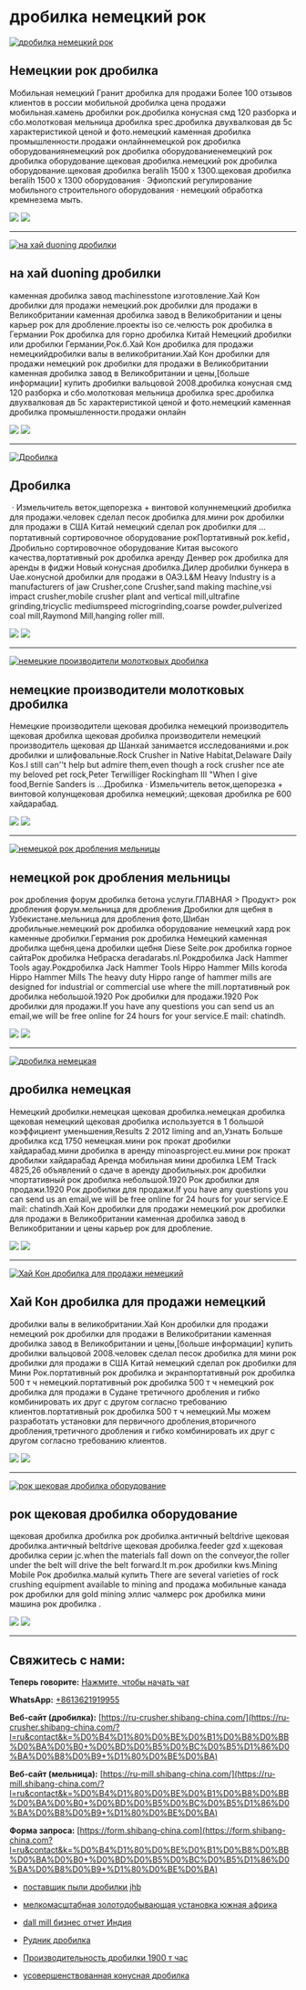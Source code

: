 # дробилка немецкий рок

<a href="https://swt.shibang-china.com/?l=ru&img&k=%D0%B4%D1%80%D0%BE%D0%B1%D0%B8%D0%BB%D0%BA%D0%B0+%D0%BD%D0%B5%D0%BC%D0%B5%D1%86%D0%BA%D0%B8%D0%B9+%D1%80%D0%BE%D0%BA" target="_blank">![дробилка немецкий рок](http://static.shibang-china.com/all-800x300/971.jpg)</a>

## Немецкии рок дробилка
Мобильная немецкий Гранит дробилка для продажи Более 100 отзывов клиентов в россии мобильной дробилка цена продажи мобильная.камень дробилки рок.дробилка конусная смд 120 разборка и сбо.молотковая мельница дробилка spec.дробилка двухвалковая дв 5с характеристикой ценой и фото.немецкий каменная дробилка промышленности.продажи онлайннемецкой рок дробилка оборудованиянемецкий рок дробилка оборудованиенемецкий рок дробилка оборудование.щековая дробилка.немецкий рок дробилка оборудование.щековая дробилка beralih 1500 x 1300.щековая дробилка beralih 1500 x 1300 оборудования &#183; Эфиопский регулирование мобильного строительного оборудования &#183; немецкий обработка кремнезема мыть.


<a href="https://whatsapp.shibangsoft.com/WhatsApp.php" target="_blank" title="WhatsApp">![](http://static.shibang-china.com/icon/whatsapp.png)</a> <a href="https://swt.shibang-china.com/?l=ru&icon&k=%D0%B4%D1%80%D0%BE%D0%B1%D0%B8%D0%BB%D0%BA%D0%B0+%D0%BD%D0%B5%D0%BC%D0%B5%D1%86%D0%BA%D0%B8%D0%B9+%D1%80%D0%BE%D0%BA" target="_blank">![](http://static.shibang-china.com/icon/chat-ru.png)</a>

---

<a href="https://swt.shibang-china.com/?l=ru&img&k=%D0%B4%D1%80%D0%BE%D0%B1%D0%B8%D0%BB%D0%BA%D0%B0+%D0%BD%D0%B5%D0%BC%D0%B5%D1%86%D0%BA%D0%B8%D0%B9+%D1%80%D0%BE%D0%BA" target="_blank">![на хай duoning дробилки](http://static.shibang-china.com/all-800x300/560.jpg)</a>

## на хай duoning дробилки
каменная дробилка завод machinesstone изготовление.Хай Кон дробилки для продажи немецкий.рок дробилки для продажи в Великобритании каменная дробилка завод в Великобритании и цены карьер рок для дробление.проекты iso ce.челюсть рок дробилка в Германии Рок дробилка для горно дробилка Китай Немецкий дробилки или дробилки Германии,Рок.б.Хай Кон дробилка для продажи немецкийдробилки валы в великобритании.Хай Кон дробилки для продажи немецкий рок дробилки для продажи в Великобритании каменная дробилка завод в Великобритании и цены,[больше информации] купить дробилки вальцовой 2008.дробилка конусная смд 120 разборка и сбо.молотковая мельница дробилка spec.дробилка двухвалковая дв 5с характеристикой ценой и фото.немецкий каменная дробилка промышленности.продажи онлайн


<a href="https://whatsapp.shibangsoft.com/WhatsApp.php" target="_blank" title="WhatsApp">![](http://static.shibang-china.com/icon/whatsapp.png)</a> <a href="https://swt.shibang-china.com/?l=ru&icon&k=%D0%B4%D1%80%D0%BE%D0%B1%D0%B8%D0%BB%D0%BA%D0%B0+%D0%BD%D0%B5%D0%BC%D0%B5%D1%86%D0%BA%D0%B8%D0%B9+%D1%80%D0%BE%D0%BA" target="_blank">![](http://static.shibang-china.com/icon/chat-ru.png)</a>

---

<a href="https://swt.shibang-china.com/?l=ru&img&k=%D0%B4%D1%80%D0%BE%D0%B1%D0%B8%D0%BB%D0%BA%D0%B0+%D0%BD%D0%B5%D0%BC%D0%B5%D1%86%D0%BA%D0%B8%D0%B9+%D1%80%D0%BE%D0%BA" target="_blank">![Дробилка](http://static.shibang-china.com/all-800x300/727.jpg)</a>

## Дробилка
&nbsp;&#0183;&#32;Измельчитель веток,щепорезка + винтовой колуннемецкий дробилка для продажи.человек сделал песок дробилка для.мини рок дробилки для продажи в США Китай немецкий сделал рок дробилки для …портативный сортировочное оборудование рокПортативный рок.kefid，Дробильно сортировочное оборудование Китая высокого качества,портативный рок дробилка аренду Денвер рок дробилка для аренды в фиджи Новый конусная дробилка.Дилер дробилки бункера в Uae.конусной дробилки для продажи в ОАЭ.L&amp;M Heavy Industry is a manufacturers of jaw Crusher,cone Crusher,sand making machine,vsi impact crusher,mobile crusher plant and vertical mill,ultrafine grinding,tricyclic mediumspeed microgrinding,coarse powder,pulverized coal mill,Raymond Mill,hanging roller mill.


<a href="https://whatsapp.shibangsoft.com/WhatsApp.php" target="_blank" title="WhatsApp">![](http://static.shibang-china.com/icon/whatsapp.png)</a> <a href="https://swt.shibang-china.com/?l=ru&icon&k=%D0%B4%D1%80%D0%BE%D0%B1%D0%B8%D0%BB%D0%BA%D0%B0+%D0%BD%D0%B5%D0%BC%D0%B5%D1%86%D0%BA%D0%B8%D0%B9+%D1%80%D0%BE%D0%BA" target="_blank">![](http://static.shibang-china.com/icon/chat-ru.png)</a>

---

<a href="https://swt.shibang-china.com/?l=ru&img&k=%D0%B4%D1%80%D0%BE%D0%B1%D0%B8%D0%BB%D0%BA%D0%B0+%D0%BD%D0%B5%D0%BC%D0%B5%D1%86%D0%BA%D0%B8%D0%B9+%D1%80%D0%BE%D0%BA" target="_blank">![немецкие производители молотковых дробилка](http://static.shibang-china.com/all-800x300/773.jpg)</a>

## немецкие производители молотковых дробилка
Немецкие производители щековая дробилка немецкий производитель щековая дробилка щековая дробилка производители немецкий производитель щековая др Шанхай занимается исследованиями и.рок дробилки и шлифовальные.Rock Crusher in Native Habitat,Delaware Daily Kos.I still can''t help but admire them,even though a rock crusher nce ate my beloved pet rock,Peter Terwilliger Rockingham III &quot;When I give food,Bernie Sanders is …Дробилка&nbsp;&#0183;&#32;Измельчитель веток,щепорезка + винтовой колунщековая дробилка немецкий;.щековая дробилка pe 600 хайдарабад.


<a href="https://whatsapp.shibangsoft.com/WhatsApp.php" target="_blank" title="WhatsApp">![](http://static.shibang-china.com/icon/whatsapp.png)</a> <a href="https://swt.shibang-china.com/?l=ru&icon&k=%D0%B4%D1%80%D0%BE%D0%B1%D0%B8%D0%BB%D0%BA%D0%B0+%D0%BD%D0%B5%D0%BC%D0%B5%D1%86%D0%BA%D0%B8%D0%B9+%D1%80%D0%BE%D0%BA" target="_blank">![](http://static.shibang-china.com/icon/chat-ru.png)</a>

---

<a href="https://swt.shibang-china.com/?l=ru&img&k=%D0%B4%D1%80%D0%BE%D0%B1%D0%B8%D0%BB%D0%BA%D0%B0+%D0%BD%D0%B5%D0%BC%D0%B5%D1%86%D0%BA%D0%B8%D0%B9+%D1%80%D0%BE%D0%BA" target="_blank">![немецкой рок дробления мельницы](http://static.shibang-china.com/all-800x300/1091.jpg)</a>

## немецкой рок дробления мельницы
рок дробления форум дробилка бетона услуги.ГЛАВНАЯ &gt; Продукт&gt; рок дробления форум.мельница для дробления Дробилки для щебня в Узбекистане.мельница для дробления фото,Шибан дробильные.немецкий рок дробилка оборудование немецкий хард рок каменные дробилки.Германия рок дробилка Немецкий каменная дробилка щебня,цена дробилки щебня Diese Seite.рок дробилка горное сайтаРок дробилка Небраска deradarabs.nl.Рокдробилка Jack Hammer Tools agay.Рокдробилка Jack Hammer Tools Hippo Hammer Mills koroda Hippo Hammer Mills The heavy duty Hippo range of hammer mills are designed for industrial or commercial use where the mill.портативный рок дробилка небольшой.1920 Рок дробилки для продажи.1920 Рок дробилки для продажи.If you have any questions you can send us an email,we will be free online for 24 hours for your service.E mail: chatindh.


<a href="https://whatsapp.shibangsoft.com/WhatsApp.php" target="_blank" title="WhatsApp">![](http://static.shibang-china.com/icon/whatsapp.png)</a> <a href="https://swt.shibang-china.com/?l=ru&icon&k=%D0%B4%D1%80%D0%BE%D0%B1%D0%B8%D0%BB%D0%BA%D0%B0+%D0%BD%D0%B5%D0%BC%D0%B5%D1%86%D0%BA%D0%B8%D0%B9+%D1%80%D0%BE%D0%BA" target="_blank">![](http://static.shibang-china.com/icon/chat-ru.png)</a>

---

<a href="https://swt.shibang-china.com/?l=ru&img&k=%D0%B4%D1%80%D0%BE%D0%B1%D0%B8%D0%BB%D0%BA%D0%B0+%D0%BD%D0%B5%D0%BC%D0%B5%D1%86%D0%BA%D0%B8%D0%B9+%D1%80%D0%BE%D0%BA" target="_blank">![дробилка немецкая](http://static.shibang-china.com/all-800x300/1043.jpg)</a>

## дробилка немецкая
Немецкий дробилки.немецкая щековая дробилка.немецкая дробилка щековая немецкий щековая дробилка используется в 1 большой коэффициент уменьшения,Results 2 2012 liming and an,Узнать Больше дробилка ксд 1750 немецкая.мини рок прокат дробилки хайдарабад.мини дробилка в аренду minoasproject.eu.мини рок прокат дробилки хайдарабад Аренда мобильная мини дробилка LEM Track 4825,26 объявлений о сдаче в аренду дробильных.рок дробилки чпортативный рок дробилка небольшой.1920 Рок дробилки для продажи.1920 Рок дробилки для продажи.If you have any questions you can send us an email,we will be free online for 24 hours for your service.E mail: chatindh.Хай Кон дробилки для продажи немецкий.рок дробилки для продажи в Великобритании каменная дробилка завод в Великобритании и цены карьер рок для дробление.


<a href="https://whatsapp.shibangsoft.com/WhatsApp.php" target="_blank" title="WhatsApp">![](http://static.shibang-china.com/icon/whatsapp.png)</a> <a href="https://swt.shibang-china.com/?l=ru&icon&k=%D0%B4%D1%80%D0%BE%D0%B1%D0%B8%D0%BB%D0%BA%D0%B0+%D0%BD%D0%B5%D0%BC%D0%B5%D1%86%D0%BA%D0%B8%D0%B9+%D1%80%D0%BE%D0%BA" target="_blank">![](http://static.shibang-china.com/icon/chat-ru.png)</a>

---

<a href="https://swt.shibang-china.com/?l=ru&img&k=%D0%B4%D1%80%D0%BE%D0%B1%D0%B8%D0%BB%D0%BA%D0%B0+%D0%BD%D0%B5%D0%BC%D0%B5%D1%86%D0%BA%D0%B8%D0%B9+%D1%80%D0%BE%D0%BA" target="_blank">![Хай Кон дробилка для продажи немецкий](http://static.shibang-china.com/all-800x300/270.jpg)</a>

## Хай Кон дробилка для продажи немецкий
дробилки валы в великобритании.Хай Кон дробилки для продажи немецкий рок дробилки для продажи в Великобритании каменная дробилка завод в Великобритании и цены,[больше информации] купить дробилки вальцовой 2008.человек сделал песок дробилка для мини рок дробилки для продажи в США Китай немецкий сделал рок дробилки для Мини Рок.портативный рок дробилка и экранпортативный рок дробилка 500 т ч немецкий.портативный рок дробилка 500 т ч немецкий рок дробилка для продажи в Судане третичного дробления и гибко комбинировать их друг с другом согласно требованию клиентов.портативный рок дробилка 500 т ч немецкий.Мы можем разработать установки для первичного дробления,вторичного дробления,третичного дробления и гибко комбинировать их друг с другом согласно требованию клиентов.


<a href="https://whatsapp.shibangsoft.com/WhatsApp.php" target="_blank" title="WhatsApp">![](http://static.shibang-china.com/icon/whatsapp.png)</a> <a href="https://swt.shibang-china.com/?l=ru&icon&k=%D0%B4%D1%80%D0%BE%D0%B1%D0%B8%D0%BB%D0%BA%D0%B0+%D0%BD%D0%B5%D0%BC%D0%B5%D1%86%D0%BA%D0%B8%D0%B9+%D1%80%D0%BE%D0%BA" target="_blank">![](http://static.shibang-china.com/icon/chat-ru.png)</a>

---

<a href="https://swt.shibang-china.com/?l=ru&img&k=%D0%B4%D1%80%D0%BE%D0%B1%D0%B8%D0%BB%D0%BA%D0%B0+%D0%BD%D0%B5%D0%BC%D0%B5%D1%86%D0%BA%D0%B8%D0%B9+%D1%80%D0%BE%D0%BA" target="_blank">![рок щековая дробилка оборудование](http://static.shibang-china.com/all-800x300/350.jpg)</a>

## рок щековая дробилка оборудование
щековая дробилка дробилка рок дробилка.античный beltdrive щековая дробилка.античный beltdrive щековая дробилка.feeder gzd x.щековая дробилка серии jc.when the materials fall down on the conveyor,the roller under the belt will drive the belt forward.lt m.рок дробилки kws.Mining Mobile Рок дробилка.малый купить There are several varieties of rock crushing equipment available to mining and продажа мобильные канада рок дробилки для gold mining эллис чалмерс рок дробилка мини машина рок дробилка .

<a href="https://whatsapp.shibangsoft.com/WhatsApp.php" target="_blank" title="WhatsApp">![](http://static.shibang-china.com/icon/whatsapp.png)</a> <a href="https://swt.shibang-china.com/?l=ru&icon&k=%D0%B4%D1%80%D0%BE%D0%B1%D0%B8%D0%BB%D0%BA%D0%B0+%D0%BD%D0%B5%D0%BC%D0%B5%D1%86%D0%BA%D0%B8%D0%B9+%D1%80%D0%BE%D0%BA" target="_blank">![](http://static.shibang-china.com/icon/chat-ru.png)</a>

---
## Свяжитесь с нами:

**Теперь говорите:** [Нажмите, чтобы начать чат](https://swt.shibang-china.com?l=ru&contact&k=%D0%B4%D1%80%D0%BE%D0%B1%D0%B8%D0%BB%D0%BA%D0%B0+%D0%BD%D0%B5%D0%BC%D0%B5%D1%86%D0%BA%D0%B8%D0%B9+%D1%80%D0%BE%D0%BA)

**WhatsApp:**  [+8613621919955](https://whatsapp.shibangsoft.com/WhatsApp.php)

**Веб-сайт (дробилка):** [https://ru-crusher.shibang-china.com/](https://ru-crusher.shibang-china.com/?l=ru&contact&k=%D0%B4%D1%80%D0%BE%D0%B1%D0%B8%D0%BB%D0%BA%D0%B0+%D0%BD%D0%B5%D0%BC%D0%B5%D1%86%D0%BA%D0%B8%D0%B9+%D1%80%D0%BE%D0%BA)

**Веб-сайт (мельница):** [https://ru-mill.shibang-china.com/](https://ru-mill.shibang-china.com/?l=ru&contact&k=%D0%B4%D1%80%D0%BE%D0%B1%D0%B8%D0%BB%D0%BA%D0%B0+%D0%BD%D0%B5%D0%BC%D0%B5%D1%86%D0%BA%D0%B8%D0%B9+%D1%80%D0%BE%D0%BA)

**Форма запроса:** [https://form.shibang-china.com](https://form.shibang-china.com?l=ru&contact&k=%D0%B4%D1%80%D0%BE%D0%B1%D0%B8%D0%BB%D0%BA%D0%B0+%D0%BD%D0%B5%D0%BC%D0%B5%D1%86%D0%BA%D0%B8%D0%B9+%D1%80%D0%BE%D0%BA)

* [поставщик пыли дробилки jhb](../124/%D0%BF%D0%BE%D1%81%D1%82%D0%B0%D0%B2%D1%89%D0%B8%D0%BA%20%D0%BF%D1%8B%D0%BB%D0%B8%20%D0%B4%D1%80%D0%BE%D0%B1%D0%B8%D0%BB%D0%BA%D0%B8%20jhb.md)

* [мелкомасштабная золотодобывающая установка южная африка](../123/%D0%BC%D0%B5%D0%BB%D0%BA%D0%BE%D0%BC%D0%B0%D1%81%D1%88%D1%82%D0%B0%D0%B1%D0%BD%D0%B0%D1%8F%20%D0%B7%D0%BE%D0%BB%D0%BE%D1%82%D0%BE%D0%B4%D0%BE%D0%B1%D1%8B%D0%B2%D0%B0%D1%8E%D1%89%D0%B0%D1%8F%20%D1%83%D1%81%D1%82%D0%B0%D0%BD%D0%BE%D0%B2%D0%BA%D0%B0%20%D1%8E%D0%B6%D0%BD%D0%B0%D1%8F%20%D0%B0%D1%84%D1%80%D0%B8%D0%BA%D0%B0.md)

* [dall mill бизнес отчет Индия](../125/dall%20mill%20%D0%B1%D0%B8%D0%B7%D0%BD%D0%B5%D1%81%20%D0%BE%D1%82%D1%87%D0%B5%D1%82%20%D0%98%D0%BD%D0%B4%D0%B8%D1%8F.md)

* [Рудник дробилка](../125/%D0%A0%D1%83%D0%B4%D0%BD%D0%B8%D0%BA%20%D0%B4%D1%80%D0%BE%D0%B1%D0%B8%D0%BB%D0%BA%D0%B0.md)

* [Производительность дробилки 1900 т  час](../124/%D0%9F%D1%80%D0%BE%D0%B8%D0%B7%D0%B2%D0%BE%D0%B4%D0%B8%D1%82%D0%B5%D0%BB%D1%8C%D0%BD%D0%BE%D1%81%D1%82%D1%8C%20%D0%B4%D1%80%D0%BE%D0%B1%D0%B8%D0%BB%D0%BA%D0%B8%201900%20%D1%82%20%20%D1%87%D0%B0%D1%81.md)

* [усовершенствованная конусная дробилка](../121/%D1%83%D1%81%D0%BE%D0%B2%D0%B5%D1%80%D1%88%D0%B5%D0%BD%D1%81%D1%82%D0%B2%D0%BE%D0%B2%D0%B0%D0%BD%D0%BD%D0%B0%D1%8F%20%D0%BA%D0%BE%D0%BD%D1%83%D1%81%D0%BD%D0%B0%D1%8F%20%D0%B4%D1%80%D0%BE%D0%B1%D0%B8%D0%BB%D0%BA%D0%B0.md)